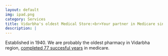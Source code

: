 ```yaml
---
layout: default
img: ipad.png
category: Services
title: Vidarbha's oldest Medical Store:<br>Your partner in Medicare since 77 years (and counting)
description: |
---
```

  Established in 1940. We are probably the oldest pharmacy in Vidarbha region, [completed 77 succesful years](http://mukundrai.com/platinum-jubilee) in medicare. 